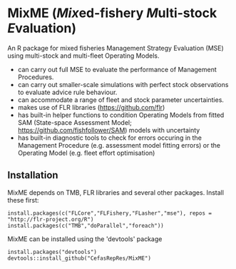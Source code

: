 # MixME (*Mix*ed-fishery *M*ulti-stock *E*valuation)
An R package for mixed fisheries Management Strategy Evaluation (MSE) using multi-stock and multi-fleet Operating Models.

- can carry out full MSE to evaluate the performance of Management Procedures.
- can carry out smaller-scale simulations with perfect stock observations to evaluate advice rule behaviour.
- can accommodate a range of fleet and stock parameter uncertainties.
- makes use of FLR libraries (https://github.com/flr) 
- has built-in helper functions to condition Operating Models from fitted SAM (State-space Assessment Model; https://github.com/fishfollower/SAM) models with uncertainty
- has built-in diagnostic tools to check for errors occuring in the Management Procedure (e.g. assessment model fitting errors) or the Operating Model (e.g. fleet effort optimisation)

## Installation
MixME depends on TMB, FLR libraries and several other packages. Install these first:

```{r}
install.packages(c("FLCore","FLFishery,"FLasher","mse"), repos = "http://flr-project.org/R")
install.packages(c("TMB","doParallel","foreach"))
```

MixME can be installed using the 'devtools' package

```{r}
install.packages("devtools")
devtools::install_github("CefasRepRes/MixME")
```

